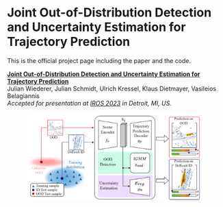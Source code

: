 # Joint Out-of-Distribution Detection and Uncertainty Estimation for Trajectory Prediction

This is the official project page including the paper and the code.

**[Joint Out-of-Distribution Detection and Uncertainty Estimation for Trajectory Prediction](https://arxiv.org/abs/2308.01707)**
<br>
Julian Wiederer, Julian Schmidt, Ulrich Kressel, Klaus Dietmayer, Vasileios Belagiannis
<br>
*Accepted for presentation at [IROS 2023](https://ieee-iros.org/) in Detroit, MI, US.*
<br>

<!---![joodu](./images/method.png)--->

<div align="center">
<img src="https://github.com/againerju/joodu/blob/master/images/method.png" width = 80% height = 80%>
</div>
